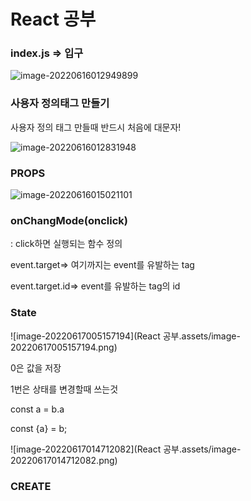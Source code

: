 # React 공부

### index.js => 입구

![image-20220616012949899](C:\Users\kiki2\AppData\Roaming\Typora\typora-user-images\image-20220616012949899.png)

### 사용자 정의태그 만들기

사용자 정의 태그 만들때 반드시 처음에 대문자!

![image-20220616012831948](C:\Users\kiki2\AppData\Roaming\Typora\typora-user-images\image-20220616012831948.png)

### PROPS

![image-20220616015021101](C:\Users\kiki2\AppData\Roaming\Typora\typora-user-images\image-20220616015021101.png)

### onChangMode(onclick)

: click하면 실행되는 함수 정의

event.target=> 여기까지는 event를 유발하는 tag

event.target.id=> event를 유발하는 tag의 id

### State

![image-20220617005157194](React 공부.assets/image-20220617005157194.png)

0은 값을 저장

1번은 상태를 변경할때 쓰는것

const a = b.a

const {a} = b;

![image-20220617014712082](React 공부.assets/image-20220617014712082.png)

### CREATE

